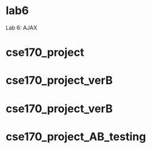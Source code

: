 lab6
====

Lab 6: AJAX
# cse170_project
# cse170_project_verB
# cse170_project_verB
# cse170_project_AB_testing
